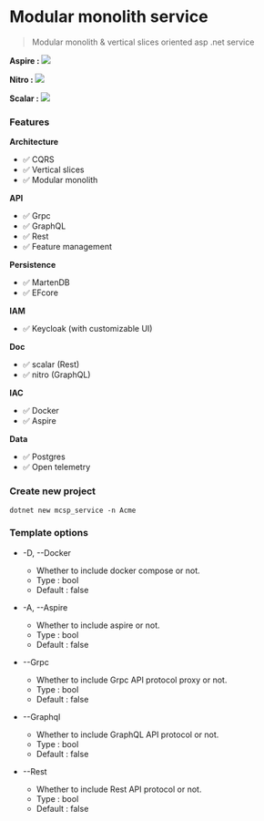 # Modular monolith service

> Modular monolith & vertical slices oriented asp .net service

**Aspire :**
![](/images/Service-aspire.png)

**Nitro :**
![](/images/Service-graphql.png)

**Scalar :**
![](/images/Service-scalar.png)

### Features

**Architecture**
* ✅ CQRS
* ✅ Vertical slices
* ✅ Modular monolith

**API**
* ✅ Grpc
* ✅ GraphQL
* ✅ Rest
* ✅ Feature management

**Persistence**
* ✅ MartenDB
* ✅ EFcore

**IAM**
* ✅ Keycloak (with customizable UI)

**Doc**
* ✅ scalar (Rest)
* ✅ nitro (GraphQL)

**IAC**
* ✅ Docker
* ✅ Aspire

**Data**
* ✅ Postgres
* ✅ Open telemetry


### Create new project
```console
dotnet new mcsp_service -n Acme
```

### Template options

* -D, --Docker
    * Whether to include docker compose or not.
    * Type : bool
    * Default : false

* -A, --Aspire
    * Whether to include aspire or not.
    * Type : bool
    * Default : false

* --Grpc
    * Whether to include Grpc API protocol proxy or not.
    * Type : bool
    * Default : false

* --Graphql
    * Whether to include GraphQL API protocol or not.
    * Type : bool
    * Default : false

* --Rest
    * Whether to include Rest API protocol or not.
    * Type : bool
    * Default : false


